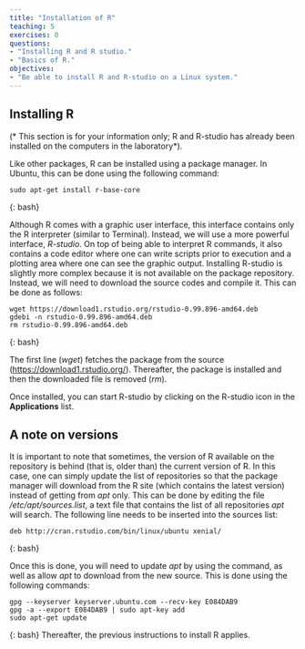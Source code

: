 ```yaml
---
title: "Installation of R"
teaching: 5
exercises: 0
questions:
- "Installing R and R studio."
- "Basics of R." 
objectives:
- "Be able to install R and R-studio on a Linux system." 
---
```


## Installing R
(* This section is for your information only; R and R-studio has already been installed on the computers in the laboratory*). 

Like other packages, R can be installed using a package manager. In Ubuntu, this can be done using the following command: 
~~~ 
sudo apt-get install r-base-core
~~~
{: bash} 

Although R comes with a graphic user interface, this interface contains only the R interpreter (similar to Terminal). Instead, we will use a more powerful interface, *R-studio*. On top of being able to interpret R commands, it also contains a code editor where one can write scripts prior to execution and a plotting area where one can see the graphic output. Installing R-studio is slightly more complex because it is not available on the package repository. Instead, we will need to download the source codes and compile it. This can be done as follows: 
~~~
wget https://download1.rstudio.org/rstudio-0.99.896-amd64.deb
gdebi -n rstudio-0.99.896-amd64.deb
rm rstudio-0.99.896-amd64.deb
~~~ 
{: bash} 

The first line (*wget*) fetches the package from the source (https://download1.rstudio.org/). Thereafter, the package is installed and then the downloaded file is removed (*rm*). 

Once installed, you can start R-studio by clicking on the R-studio icon in the **Applications** list. 

## A note on versions
It is important to note that sometimes, the version of R available on the repository is behind (that is, older than) the current version of R. In this case, one can simply update the list of repositories so that the package manager will download from the R site (which contains the latest version) instead of getting from *apt* only. This can be done by editing the file */etc/apt/sources.list*, a text file that contains the list of all repositories *apt* will search. The following line needs to be inserted into the sources list:
~~~
deb http://cran.rstudio.com/bin/linux/ubuntu xenial/
~~~
{: bash}  

Once this is done, you will need to update *apt* by using the command, as well as allow *apt* to download from the new source. This is done using the following commands: 
~~~
gpg --keyserver keyserver.ubuntu.com --recv-key E084DAB9 
gpg -a --export E084DAB9 | sudo apt-key add 
sudo apt-get update
~~~
{: bash} 
Thereafter, the previous instructions to install R applies. 


